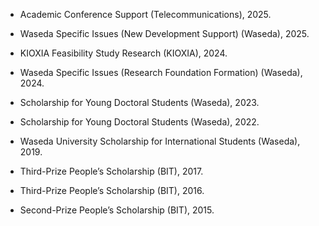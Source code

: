 
- Academic Conference Support (Telecommunications), 2025.

- Waseda Specific Issues (New Development Support) (Waseda), 2025.

- KIOXIA Feasibility Study Research (KIOXIA), 2024.

- Waseda Specific Issues (Research Foundation Formation) (Waseda), 2024.

- Scholarship for Young Doctoral Students (Waseda), 2023.

- Scholarship for Young Doctoral Students (Waseda), 2022.

- Waseda University Scholarship for International Students (Waseda), 2019.

- Third-Prize People’s Scholarship (BIT), 2017.

- Third-Prize People’s Scholarship (BIT), 2016.

- Second-Prize People’s Scholarship (BIT), 2015.
